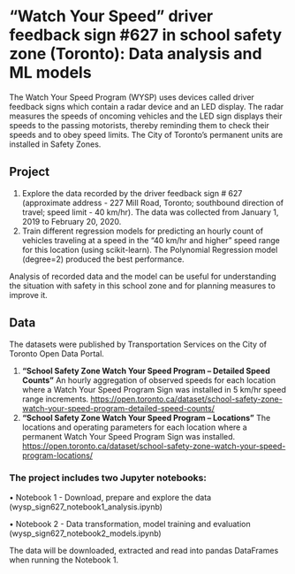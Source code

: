 # “Watch Your Speed” driver feedback sign #627 in school safety zone (Toronto): Data analysis and ML models


The Watch Your Speed Program (WYSP) uses devices called driver feedback signs which contain a radar device and an LED display. The radar measures the speeds of oncoming vehicles and the LED sign displays their speeds to the passing motorists, thereby reminding them to check their speeds and to obey speed limits. The City of Toronto’s permanent units are installed in Safety Zones.

## Project

1. Explore the data recorded by the driver feedback sign # 627 (approximate address - 227 Mill Road, Toronto; southbound direction of travel; speed limit - 40 km/hr). The data was collected from January 1, 2019 to February 20, 2020.
2. Train different regression models for predicting an hourly count of vehicles traveling at a speed in the “40 km/hr and higher” speed range for this location (using scikit-learn). The Polynomial Regression model (degree=2) produced the best performance.

Analysis of recorded data and the model can be useful for understanding the situation with safety in this school zone and for planning measures to improve it.

## Data

The datasets were published by Transportation Services on the City of Toronto Open Data Portal.

1.	**“School Safety Zone Watch Your Speed Program – Detailed Speed Counts”** 
An hourly aggregation of observed speeds for each location where a Watch Your Speed Program Sign was installed in 5 km/hr speed range increments.
https://open.toronto.ca/dataset/school-safety-zone-watch-your-speed-program-detailed-speed-counts/
2.	 **“School Safety Zone Watch Your Speed Program – Locations”**
The locations and operating parameters for each location where a permanent Watch Your Speed Program Sign was installed. 
https://open.toronto.ca/dataset/school-safety-zone-watch-your-speed-program-locations/

### The project includes two Jupyter notebooks:

•	Notebook 1 - Download, prepare and explore the data (wysp_sign627_notebook1_analysis.ipynb)

•	Notebook 2 - Data transformation, model training and evaluation (wysp_sign627_notebook2_models.ipynb)

The data will be downloaded, extracted and read into pandas DataFrames when running the Notebook 1.
